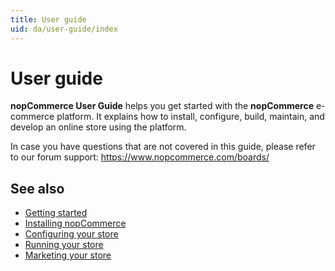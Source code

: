 ```yaml
---
title: User guide
uid: da/user-guide/index
---
```


# User guide

**nopCommerce User Guide** helps you get started with the **nopCommerce** e-commerce platform. It explains how to install, configure, build, maintain, and develop an online store using the platform.

In case you have questions that are not covered in this guide, please refer to our forum support: <https://www.nopcommerce.com/boards/>

## See also

* [Getting started](xref:da/user-guide/getting-started)
* [Installing nopCommerce](xref:da/user-guide/installing/index)
* [Configuring your store](xref:da/user-guide/configuring/index)
* [Running your store](xref:da/user-guide/running/index)
* [Marketing your store](xref:da/user-guide/marketing/index)